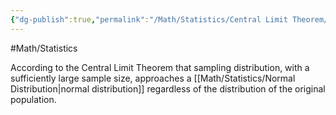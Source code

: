 ```yaml
---
{"dg-publish":true,"permalink":"/Math/Statistics/Central Limit Theorem/","created":"2024-11-10T11:32:39.609-05:00","updated":"2024-11-10T22:58:14.424-05:00"}
---
```



#Math/Statistics 

According to the Central Limit Theorem that sampling distribution, with a sufficiently large sample size, approaches a [[Math/Statistics/Normal Distribution\|normal distribution]] regardless of the distribution of the original population.